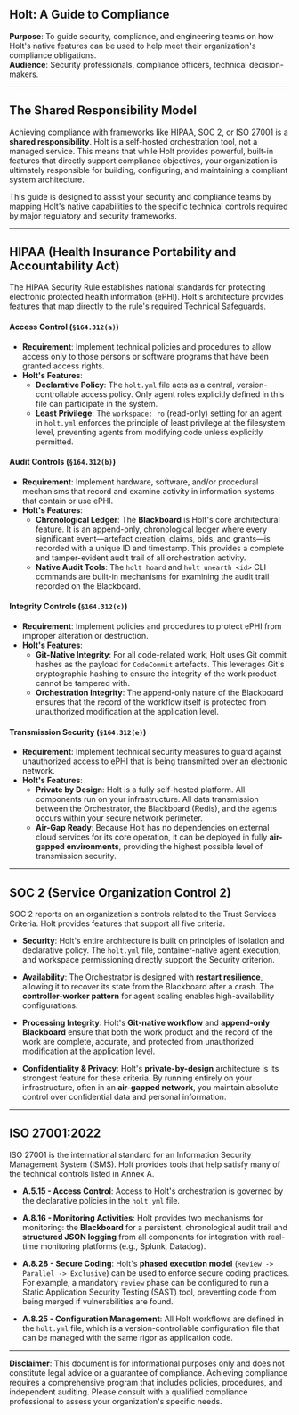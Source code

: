 ## Holt: A Guide to Compliance

**Purpose**: To guide security, compliance, and engineering teams on how Holt's native features can be used to help meet their organization's compliance obligations.  
**Audience**: Security professionals, compliance officers, technical decision-makers.

---

## The Shared Responsibility Model

Achieving compliance with frameworks like HIPAA, SOC 2, or ISO 27001 is a **shared responsibility**. Holt is a self-hosted orchestration tool, not a managed service. This means that while Holt provides powerful, built-in features that directly support compliance objectives, your organization is ultimately responsible for building, configuring, and maintaining a compliant system architecture.

This guide is designed to assist your security and compliance teams by mapping Holt's native capabilities to the specific technical controls required by major regulatory and security frameworks.

---

## HIPAA (Health Insurance Portability and Accountability Act)

The HIPAA Security Rule establishes national standards for protecting electronic protected health information (ePHI). Holt's architecture provides features that map directly to the rule's required Technical Safeguards.

#### **Access Control (`§164.312(a)`)**

*   **Requirement**: Implement technical policies and procedures to allow access only to those persons or software programs that have been granted access rights.
*   **Holt's Features**:
    *   **Declarative Policy**: The `holt.yml` file acts as a central, version-controllable access policy. Only agent roles explicitly defined in this file can participate in the system.
    *   **Least Privilege**: The `workspace: ro` (read-only) setting for an agent in `holt.yml` enforces the principle of least privilege at the filesystem level, preventing agents from modifying code unless explicitly permitted.

#### **Audit Controls (`§164.312(b)`)**

*   **Requirement**: Implement hardware, software, and/or procedural mechanisms that record and examine activity in information systems that contain or use ePHI.
*   **Holt's Features**:
    *   **Chronological Ledger**: The **Blackboard** is Holt's core architectural feature. It is an append-only, chronological ledger where every significant event—artefact creation, claims, bids, and grants—is recorded with a unique ID and timestamp. This provides a complete and tamper-evident audit trail of all orchestration activity.
    *   **Native Audit Tools**: The `holt hoard` and `holt unearth <id>` CLI commands are built-in mechanisms for examining the audit trail recorded on the Blackboard.

#### **Integrity Controls (`§164.312(c)`)**

*   **Requirement**: Implement policies and procedures to protect ePHI from improper alteration or destruction.
*   **Holt's Features**:
    *   **Git-Native Integrity**: For all code-related work, Holt uses Git commit hashes as the payload for `CodeCommit` artefacts. This leverages Git's cryptographic hashing to ensure the integrity of the work product cannot be tampered with.
    *   **Orchestration Integrity**: The append-only nature of the Blackboard ensures that the record of the workflow itself is protected from unauthorized modification at the application level.

#### **Transmission Security (`§164.312(e)`)**

*   **Requirement**: Implement technical security measures to guard against unauthorized access to ePHI that is being transmitted over an electronic network.
*   **Holt's Features**:
    *   **Private by Design**: Holt is a fully self-hosted platform. All components run on your infrastructure. All data transmission between the Orchestrator, the Blackboard (Redis), and the agents occurs within your secure network perimeter.
    *   **Air-Gap Ready**: Because Holt has no dependencies on external cloud services for its core operation, it can be deployed in fully **air-gapped environments**, providing the highest possible level of transmission security.

---

## SOC 2 (Service Organization Control 2)

SOC 2 reports on an organization's controls related to the Trust Services Criteria. Holt provides features that support all five criteria.

*   **Security**: Holt's entire architecture is built on principles of isolation and declarative policy. The `holt.yml` file, container-native agent execution, and workspace permissioning directly support the Security criterion.

*   **Availability**: The Orchestrator is designed with **restart resilience**, allowing it to recover its state from the Blackboard after a crash. The **controller-worker pattern** for agent scaling enables high-availability configurations.

*   **Processing Integrity**: Holt's **Git-native workflow** and **append-only Blackboard** ensure that both the work product and the record of the work are complete, accurate, and protected from unauthorized modification at the application level.

*   **Confidentiality & Privacy**: Holt's **private-by-design** architecture is its strongest feature for these criteria. By running entirely on your infrastructure, often in an **air-gapped network**, you maintain absolute control over confidential data and personal information.

---

## ISO 27001:2022

ISO 27001 is the international standard for an Information Security Management System (ISMS). Holt provides tools that help satisfy many of the technical controls listed in Annex A.

*   **A.5.15 - Access Control**: Access to Holt's orchestration is governed by the declarative policies in the `holt.yml` file.

*   **A.8.16 - Monitoring Activities**: Holt provides two mechanisms for monitoring: the **Blackboard** for a persistent, chronological audit trail and **structured JSON logging** from all components for integration with real-time monitoring platforms (e.g., Splunk, Datadog).

*   **A.8.28 - Secure Coding**: Holt's **phased execution model** (`Review -> Parallel -> Exclusive`) can be used to enforce secure coding practices. For example, a mandatory `review` phase can be configured to run a Static Application Security Testing (SAST) tool, preventing code from being merged if vulnerabilities are found.

*   **A.8.25 - Configuration Management**: All Holt workflows are defined in the `holt.yml` file, which is a version-controllable configuration file that can be managed with the same rigor as application code.

---

**Disclaimer**: This document is for informational purposes only and does not constitute legal advice or a guarantee of compliance. Achieving compliance requires a comprehensive program that includes policies, procedures, and independent auditing. Please consult with a qualified compliance professional to assess your organization's specific needs.